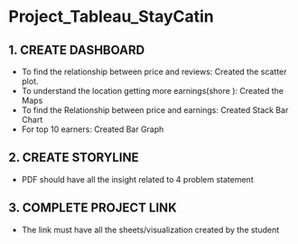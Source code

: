 # Project_Tableau_StayCatin

## 1. CREATE DASHBOARD
  * To find the relationship between price and reviews: Created the scatter plot.
  * To understand the location getting more earnings(shore ): Created the Maps
  * To find the Relationship between price and earnings: Created Stack Bar Chart
  * For top 10 earners: Created Bar Graph

## 2. CREATE STORYLINE
  * PDF should have all the insight related to 4 problem statement

## 3. COMPLETE PROJECT LINK
  * The link must have all the sheets/visualization created by the student
